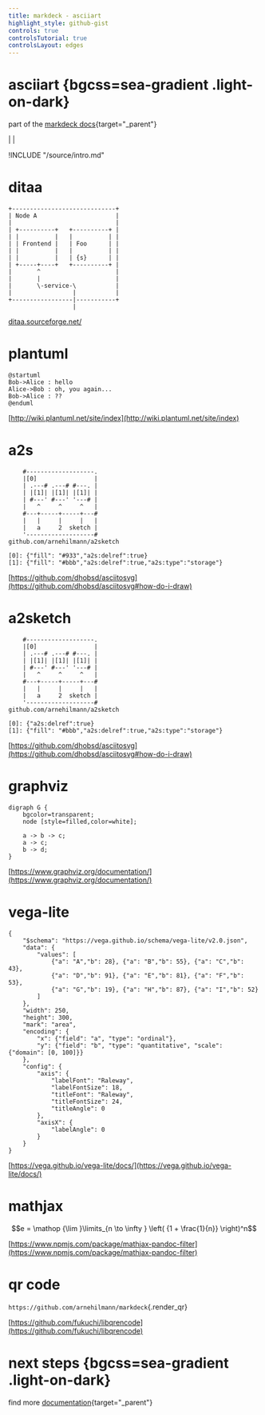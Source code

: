 ```yaml
---
title: markdeck - asciiart
highlight_style: github-gist
controls: true
controlsTutorial: true
controlsLayout: edges
---
```



# asciiart {bgcss=sea-gradient .light-on-dark}

part of the
[markdeck docs](https://github.com/arnehilmann/markdeck/blob/master/DOCUMENTATION.md){target="_parent"}

|
|

!INCLUDE "/source/intro.md"


# ditaa

```{.render_ditaa args="--transparent --scale 1 --font 'Raleway'"}
+-----------------------------+
| Node A                      |
|                             |
| +----------+   +----------+ |
| |          |   |          | |
| | Frontend |   | Foo      | |
| |          |   |          | |
| |          |   | {s}      | |
| +-----+----+   +----------+ |
|       ^                     |
|       |                     |
|       \-service-\           |
|                 |           |
+-----------------|-----------+
                  |
```

[ditaa.sourceforge.net/](http://ditaa.sourceforge.net/)


# plantuml

```{.render_plantuml args="-Sbackgroundcolor=transparent -SdefaultFontSize=24 -SdefaultFontName=Raleway"}
@startuml
Bob->Alice : hello
Alice->Bob : oh, you again...
Bob->Alice : ??
@enduml
```

[http://wiki.plantuml.net/site/index](http://wiki.plantuml.net/site/index)


# a2s

```render_a2s
    #-------------------.
    |[0]                |
    | .---# .---# #---. |
    | |[1]| |[1]| |[1]| |
    | #---' #---' '---# |
    |   ^     ^     ^   |
    #---+-----+-----+---#
    |   |     |     |   |
    |   a     2  sketch |
    '-------------------#
github.com/arnehilmann/a2sketch

[0]: {"fill": "#933","a2s:delref":true}
[1]: {"fill": "#bbb","a2s:delref":true,"a2s:type":"storage"}
```

[https://github.com/dhobsd/asciitosvg](https://github.com/dhobsd/asciitosvg#how-do-i-draw)


# a2sketch

```render_a2sketch
    #-------------------.
    |[0]                |
    | .---# .---# #---. |
    | |[1]| |[1]| |[1]| |
    | #---' #---' '---# |
    |   ^     ^     ^   |
    #---+-----+-----+---#
    |   |     |     |   |
    |   a     2  sketch |
    '-------------------#
github.com/arnehilmann/a2sketch

[0]: {"a2s:delref":true}
[1]: {"fill": "#bbb","a2s:delref":true,"a2s:type":"storage"}
```

[https://github.com/dhobsd/asciitosvg](https://github.com/dhobsd/asciitosvg#how-do-i-draw)


# graphviz

```{.render_dot args="-Nfontname=Raleway"}
digraph G {
    bgcolor=transparent;
    node [style=filled,color=white];

    a -> b -> c;
    a -> c;
    b -> d;
}
```

[https://www.graphviz.org/documentation/](https://www.graphviz.org/documentation/)


# vega-lite

```render_vegalite
{
    "$schema": "https://vega.github.io/schema/vega-lite/v2.0.json",
    "data": {
        "values": [
            {"a": "A","b": 28}, {"a": "B","b": 55}, {"a": "C","b": 43},
            {"a": "D","b": 91}, {"a": "E","b": 81}, {"a": "F","b": 53},
            {"a": "G","b": 19}, {"a": "H","b": 87}, {"a": "I","b": 52}
        ]
    },
    "width": 250,
    "height": 300,
    "mark": "area",
    "encoding": {
        "x": {"field": "a", "type": "ordinal"},
        "y": {"field": "b", "type": "quantitative", "scale": {"domain": [0, 100]}}
    },
    "config": {
        "axis": {
            "labelFont": "Raleway",
            "labelFontSize": 18,
            "titleFont": "Raleway",
            "titleFontSize": 24,
            "titleAngle": 0
        },
        "axisX": {
            "labelAngle": 0
        }
    }
}
```

[https://vega.github.io/vega-lite/docs/](https://vega.github.io/vega-lite/docs/)


# mathjax

$$e = \mathop
    {\lim }\limits_{n \to \infty }
    \left( {1 + \frac{1}{n}} \right)^n$$

[https://www.npmjs.com/package/mathjax-pandoc-filter](https://www.npmjs.com/package/mathjax-pandoc-filter)


# qr code

`https://github.com/arnehilmann/markdeck`{.render_qr}

[https://github.com/fukuchi/libqrencode](https://github.com/fukuchi/libqrencode)


# next steps {bgcss=sea-gradient .light-on-dark}

find more
[documentation](https://github.com/arnehilmann/markdeck/blob/master/DOCUMENTATION.md#self-documenting-documentation-slides){target="_parent"}
